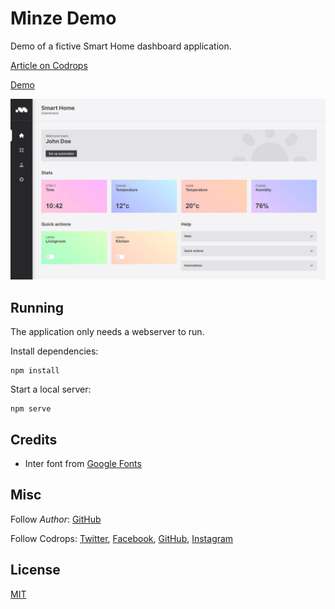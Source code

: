 # Minze Demo

Demo of a fictive Smart Home dashboard application.

[Article on Codrops](https://tympanus.net/codrops/?p=)

[Demo](http://tympanus.net/Development/.../)

![Screenshot](assets/screenshot.jpg)

## Running

The application only needs a webserver to run.

Install dependencies:

```
npm install
```

Start a local server:

```
npm serve
```

## Credits

- Inter font from [Google Fonts](https://fonts.google.com/share?selection.family=Inter:wght@400;700)

## Misc

Follow *Author*: [GitHub](https://github.com/sergejcodes)

Follow Codrops: [Twitter](http://www.twitter.com/codrops), [Facebook](http://www.facebook.com/codrops), [GitHub](https://github.com/codrops), [Instagram](https://www.instagram.com/codropsss/)

## License
[MIT](LICENSE)